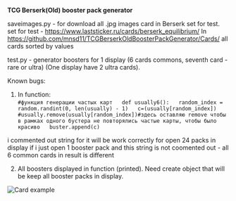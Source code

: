**TCG Berserk(Old) booster pack generator**

saveimages.py - for download all .jpg images card in Berserk set for test. 
set for test - https://www.laststicker.ru/cards/berserk_equilibrium/
In https://github.com/mnsd11/TCGBerserkOldBoosterPackGenerator/Cards/ all cards sorted by values

test.py - generator boosters for 1 display (6 cards commons, seventh card - rare or ultra)
(One display have 2 ultra cards).


Known bugs:
1) In function:  
`#функция генерации частых карт  
def usually6():  
    random_index = random.randint(0, len(usually) - 1)  
    c=(usually[random_index])  
    #usually.remove(usually[random_index])#здесь оставляю remove чтобы в рамках одного бустера не повторялись частые карты, чтобы было красиво  
    buster.append(c)`  

i commented out string for it will be work correctly for open 24 packs in display
if i just open 1 booster pack and this string is not coomented out - all 6 common cards in result is different

2) All boosters displayed in function (printed).
Need create object that will be keep all booster packs in display.

![Card example](https://www.laststicker.ru/i/cards/51/9.jpg)
